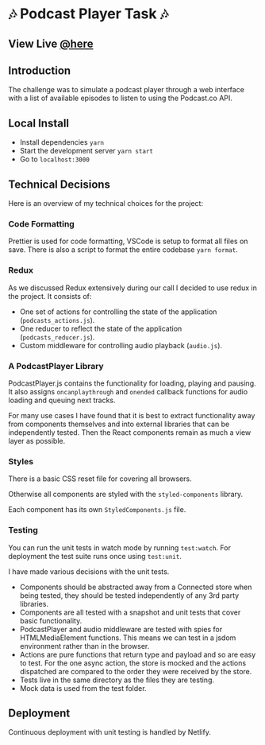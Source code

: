 # :notes: Podcast Player Task :notes:

## View Live [@here](https://vigorous-mclean-17a21b.netlify.com/)

## Introduction

The challenge was to simulate a podcast player through a web interface with a list of available episodes to listen to using the Podcast.co API.

## Local Install

- Install dependencies `yarn`
- Start the development server `yarn start`
- Go to `localhost:3000`

## Technical Decisions

Here is an overview of my technical choices for the project:

### Code Formatting

Prettier is used for code formatting, VSCode is setup to format all files on save. There is also a script to format the entire codebase `yarn format`.

### Redux

As we discussed Redux extensively during our call I decided to use redux in the project. It consists of:

- One set of actions for controlling the state of the application (`podcasts_actions.js`).
- One reducer to reflect the state of the application (`podcasts_reducer.js`).
- Custom middleware for controlling audio playback (`audio.js`).

### A PodcastPlayer Library

PodcastPlayer.js contains the functionality for loading, playing and pausing. It also assigns `oncanplaythrough` and `onended` callback functions for audio loading and queuing next tracks.

For many use cases I have found that it is best to extract functionality away from components themselves and into external libraries that can be independently tested. Then the React components remain as much a view layer as possible.

### Styles

There is a basic CSS reset file for covering all browsers.

Otherwise all components are styled with the `styled-components` library.

Each component has its own `StyledComponents.js` file.

### Testing

You can run the unit tests in watch mode by running `test:watch`. For deployment the test suite runs once using `test:unit`.

I have made various decisions with the unit tests.

- Components should be abstracted away from a Connected store when being tested, they should be tested independently of any 3rd party libraries.
- Components are all tested with a snapshot and unit tests that cover basic functionality.
- PodcastPlayer and audio middleware are tested with spies for HTMLMediaElement functions. This means we can test in a jsdom environment rather than in the browser.
- Actions are pure functions that return type and payload and so are easy to test. For the one async action, the store is mocked and the actions dispatched are compared to the order they were received by the store.
- Tests live in the same directory as the files they are testing.
- Mock data is used from the test folder.

## Deployment

Continuous deployment with unit testing is handled by Netlify.
